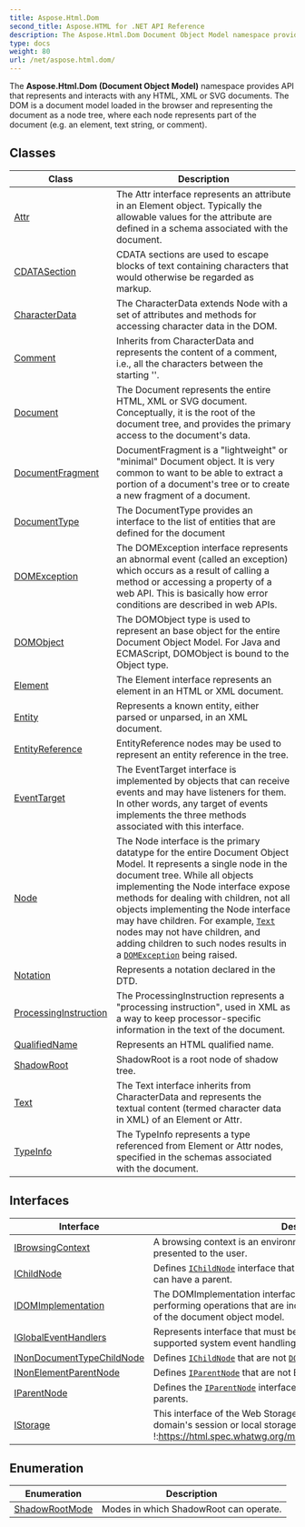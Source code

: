 ```yaml
---
title: Aspose.Html.Dom
second_title: Aspose.HTML for .NET API Reference
description: The Aspose.Html.Dom Document Object Model namespace provides API that represents and interacts with any HTML XML or SVG documents. The DOM is a document model loaded in the browser and representing the document as a node tree where each node represents part of the document e.g. an element text string or comment
type: docs
weight: 80
url: /net/aspose.html.dom/
---
```

The **Aspose.Html.Dom (Document Object Model)** namespace provides API that represents and interacts with any HTML, XML or SVG documents. The DOM is a document model loaded in the browser and representing the document as a node tree, where each node represents part of the document (e.g. an element, text string, or comment).

## Classes

| Class | Description |
| --- | --- |
| [Attr](./attr/) | The Attr interface represents an attribute in an Element object. Typically the allowable values for the attribute are defined in a schema associated with the document. |
| [CDATASection](./cdatasection/) | CDATA sections are used to escape blocks of text containing characters that would otherwise be regarded as markup. |
| [CharacterData](./characterdata/) | The CharacterData extends Node with a set of attributes and methods for accessing character data in the DOM. |
| [Comment](./comment/) | Inherits from CharacterData and represents the content of a comment, i.e., all the characters between the starting ''. |
| [Document](./document/) | The Document represents the entire HTML, XML or SVG document. Conceptually, it is the root of the document tree, and provides the primary access to the document's data. |
| [DocumentFragment](./documentfragment/) | DocumentFragment is a "lightweight" or "minimal" Document object. It is very common to want to be able to extract a portion of a document's tree or to create a new fragment of a document. |
| [DocumentType](./documenttype/) | The DocumentType provides an interface to the list of entities that are defined for the document |
| [DOMException](./domexception/) | The DOMException interface represents an abnormal event (called an exception) which occurs as a result of calling a method or accessing a property of a web API. This is basically how error conditions are described in web APIs. |
| [DOMObject](./domobject/) | The DOMObject type is used to represent an base object for the entire Document Object Model. For Java and ECMAScript, DOMObject is bound to the Object type. |
| [Element](./element/) | The Element interface represents an element in an HTML or XML document. |
| [Entity](./entity/) | Represents a known entity, either parsed or unparsed, in an XML document. |
| [EntityReference](./entityreference/) | EntityReference nodes may be used to represent an entity reference in the tree. |
| [EventTarget](./eventtarget/) | The EventTarget interface is implemented by objects that can receive events and may have listeners for them. In other words, any target of events implements the three methods associated with this interface. |
| [Node](./node/) | The Node interface is the primary datatype for the entire Document Object Model. It represents a single node in the document tree. While all objects implementing the Node interface expose methods for dealing with children, not all objects implementing the Node interface may have children. For example, [`Text`](../aspose.html.dom/text/) nodes may not have children, and adding children to such nodes results in a [`DOMException`](../aspose.html.dom/domexception/) being raised. |
| [Notation](./notation/) | Represents a notation declared in the DTD. |
| [ProcessingInstruction](./processinginstruction/) | The ProcessingInstruction represents a "processing instruction", used in XML as a way to keep processor-specific information in the text of the document. |
| [QualifiedName](./qualifiedname/) | Represents an HTML qualified name. |
| [ShadowRoot](./shadowroot/) | ShadowRoot is a root node of shadow tree. |
| [Text](./text/) | The Text interface inherits from CharacterData and represents the textual content (termed character data in XML) of an Element or Attr. |
| [TypeInfo](./typeinfo/) | The TypeInfo represents a type referenced from Element or Attr nodes, specified in the schemas associated with the document. |
## Interfaces

| Interface | Description |
| --- | --- |
| [IBrowsingContext](./ibrowsingcontext/) | A browsing context is an environment in which [`Document`](../aspose.html.dom/document/) objects are presented to the user. |
| [IChildNode](./ichildnode/) | Defines [`IChildNode`](../aspose.html.dom/ichildnode/) interface that should be implemented by [`Node`](../aspose.html.dom/node/) that can have a parent. |
| [IDOMImplementation](./idomimplementation/) | The DOMImplementation interface provides a number of methods for performing operations that are independent of any particular instance of the document object model. |
| [IGlobalEventHandlers](./iglobaleventhandlers/) | Represents interface that must be inherited by all element that is supported system event handling |
| [INonDocumentTypeChildNode](./inondocumenttypechildnode/) | Defines [`IChildNode`](../aspose.html.dom/ichildnode/) that are not [`DOCUMENT_TYPE_NODE`](../aspose.html.dom/node/document_type_node/). |
| [INonElementParentNode](./inonelementparentnode/) | Defines [`IParentNode`](../aspose.html.dom/iparentnode/) that are not Element type. |
| [IParentNode](./iparentnode/) | Defines the [`IParentNode`](../aspose.html.dom/iparentnode/) interface that is implemented by any possible parents. |
| [IStorage](./istorage/) | This interface of the Web Storage API provides access to a particular domain's session or local storage. See Web Storage specification: !:https://html.spec.whatwg.org/multipage/webstorage.html#webstorage |
## Enumeration

| Enumeration | Description |
| --- | --- |
| [ShadowRootMode](./shadowrootmode/) | Modes in which ShadowRoot can operate. |
